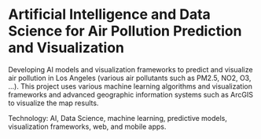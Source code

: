 # Artificial Intelligence and Data Science for Air Pollution Prediction and Visualization

Developing AI models and visualization frameworks to predict and visualize air pollution in Los Angeles (various air pollutants such as PM2.5, NO2, O3, ...). This project uses various machine learning algorithms and visualization frameworks and advanced geographic information systems such as ArcGIS to visualize the map results. 

Technology: AI, Data Science, machine learning, predictive models, visualization frameworks, web, and mobile apps.
